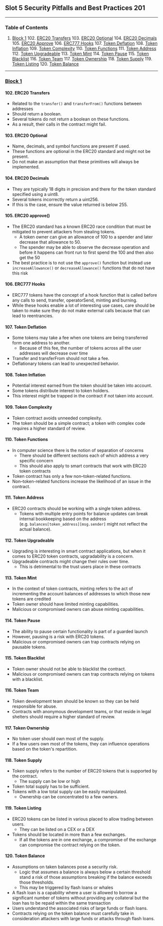 ## Slot 5 Security Pitfalls and Best Practices 201

---

### Table of Contents

1. [Block 1](#block-1)
    102. [ERC20 Transfers](#102-erc20-transfers)
    103. [ERC20 Optional](#103-erc20-optional)
    104. [ERC20 Decimals](#104-erc20-decimals)
    105. [ERC20 Approve](#105-erc20-approve)
    106. [ERC777 Hooks](#106-erc777-hooks)
    107. [Token Deflation](#107-token-deflation)
    108. [Token Inflation](#108-token-inflation)
    109. [Token Complexity](#109-token-complexity)
    110. [Token Functions](#110-token-functions)
    111. [Token Address](#111-token-address)
    112. [Token Upgradeable](#112-token-upgradeable)
    113. [Token Mint](#113-token-mint)
    114. [Token Pause](#114-token-pause)
    115. [Token Blacklist](#115-token-blacklist)
    116. [Token Team](#116-token-team)
    117. [Token Ownership](#117-token-ownership)
    118. [Token Supply](#118-token-supply)
    119. [Token Listing](#119-token-listing)
    120. [Token Balance](#120-token-balance)

---

### [Block 1](https://www.youtube.com/watch?v=WGM1SF8twmw)

#### 102. ERC20 Transfers

- Related to the `transfer()` and `transferFrom()` functions between addresses
- Should return a boolean.
- Several tokens do not return a boolean on these functions.
- As a result, their calls in the contract might fail.

#### 103. ERC20 Optional

- Name, decimals, and symbol functions are present if used.
- These functions are optional in the ERC20 standard and might not be present.
- Do not make an assumption that these primitives will always be implemented.

#### 104. ERC20 Decimals

- They are typically 18 digits in precision and there for the token standard
  specified using a uint8.
- Several tokens incorrectly return a uint256.
- If this is the case, ensure the value returned is below 255.

#### 105. ERC20 approve()

- The ERC20 standard has a known ERC20 race condition that must be mitigated to
  prevent attackers from stealing tokens.
  - A token owner can give an allowance of 100 to a spender and later decrease
    that allowance to 50.
  - The spender may be able to observe the decrease operation and before it
    happens can front run to first spend the 100 and then also get the 50
- The best practice is to not use the `approve()` function but instead use
  `increaseAllowance()` or `decreaseAllowance()` functions that do not have this
  risk

#### 106. ERC777 Hooks

- ERC777 tokens have the concept of a hook function that is called before any
  calls to send, transfer, operatorSend, minting and burning.
- While these hooks enable a lot of interesting use cases, care should be taken
  to make sure they do not make external calls because that can lead to
  reentrancies.

#### 107. Token Deflation

- Some tokens may take a fee when one tokens are being transferred form one
  address to another.
  - Because of this fee, the number of tokens across all the user addresses will
    decrease over time
- Transfer and transferFrom should not take a fee.
- Deflationary tokens can lead to unexpected behavior.

#### 108. Token Inflation

- Potential interest earned from the token should be taken into account.
- Some tokens distribute interest to token holders.
- This interest might be trapped in the contract if not taken into account.

#### 109. Token Complexity

- Token contract avoids unneeded complexity.
- The token should be a simple contract; a token with complex code requires a
  higher standard of review.

#### 110. Token Functions

- In computer science there is the notion of separation of concerns
  - There should be different sections each of which address a very specific
    concern
  - This should also apply to smart contracts that work with ERC20 token
    contracts
- Token contract has only a few non–token-related functions.
- Non–token-related functions increase the likelihood of an issue in the
  contract.

#### 111. Token Address

- ERC20 contracts should be working with a single token address.
  - Tokens with multiple entry points for balance updates can break internal
    bookkeeping based on the address
    (e.g. `balances[token_address][msg.sender]` might not reflect the actual
    balance).

#### 112. Token Upgradeable

- Upgrading is interesting in smart contract applications, but when it comes to
  ERC20 token contracts, upgradability is a concern.
- Upgradeable contracts might change their rules over time.
  - This is detrimental to the trust users place in these contracts

#### 113. Token Mint

- In the context of token contracts, minting refers to the act of incrementing
  the account balances of addresses to which those new tokens are credited
- Token owner should have limited minting capabilities.
- Malicious or compromised owners can abuse minting capabilities.

#### 114. Token Pause

- The ability to pause certain functionality is part of a guarded launch
- However, pausing is a risk with ERC20 tokens.
- Malicious or compromised owners can trap contracts relying on pausable tokens.

#### 115. Token Blacklist

- Token owner should not be able to blacklist the contract.
- Malicious or compromised owners can trap contracts relying on tokens with a
  blacklist.

#### 116. Token Team

- Token development team should be known so they can be held responsible for
  abuse.
- Contracts with anonymous development teams, or that reside in legal shelters
  should require a higher standard of review.

#### 117. Token Ownership

- No token user should own most of the supply.
- If a few users own most of the tokens, they can influence operations based on
  the token's repartition.

#### 118. Token Supply

- Token supply refers to the number of ERC20 tokens that is supported by the
  contract.
  - The supply can be low or high
- Token total supply has to be sufficient.
- Tokens with a low total supply can be easily manipulated.
  - Ownership can be concentrated to a few owners.

#### 119. Token Listing

- ERC20 tokens can be listed in various placed to allow trading between users.
  - They can be listed on a CEX or a DEX
- Tokens should be located in more than a few exchanges.
  - If all the tokens are in one exchange, a compromise of the exchange can
    compromise the contract relying on the token.

#### 120. Token Balance

- Assumptions on taken balances pose a security risk.
  - Logic that assumes a balance is always below a certain threshold stand a
    risk of those assumptions breaking if the balance exceeds those thresholds.
  - This may be triggered by flash loans or whales
- A flash loan is a capability where a user is allowed to borrow a significant
  number of tokens without providing any collateral but the loan has to be
  repaid within the same transaction
- Users understand the associated risks of large funds or flash loans.
- Contracts relying on the token balance must carefully take in consideration
  attackers with large funds or attacks through flash loans.
